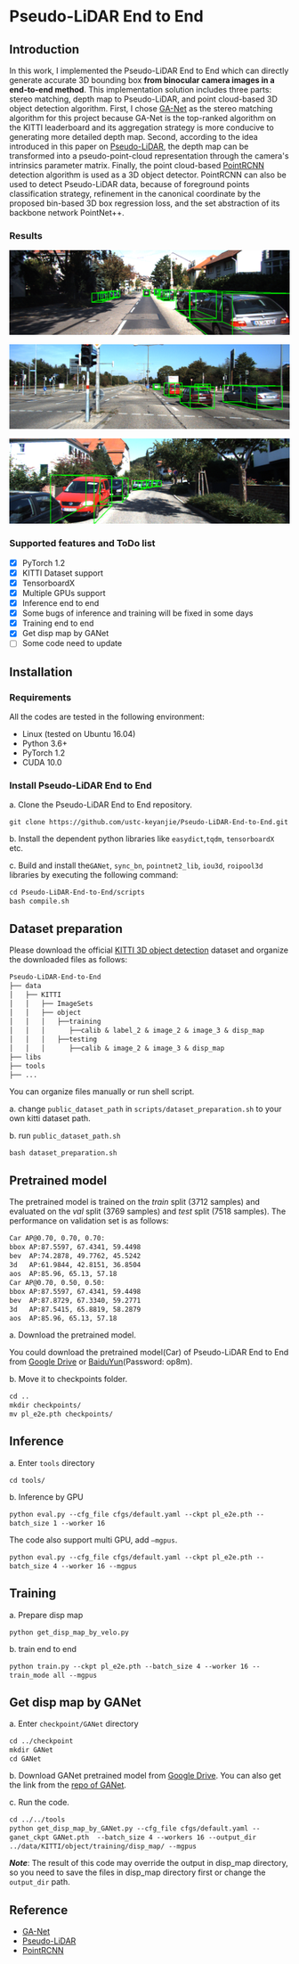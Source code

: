 # Pseudo-LiDAR End to End

## Introduction

In this work, I implemented the Pseudo-LiDAR End to End which can directly generate accurate 3D bounding box **from binocular camera images in a end-to-end method**. This implementation solution includes three parts: stereo matching, depth map to Pseudo-LiDAR, and point cloud-based 3D object detection algorithm. First, I chose [GA-Net](https://arxiv.org/abs/1904.06587) as the stereo matching algorithm for this project because GA-Net is the top-ranked algorithm on the KITTI leaderboard and its aggregation strategy is more conducive to generating more detailed depth map. Second, according to the idea introduced in this paper on [Pseudo-LiDAR](https://arxiv.org/abs/1812.07179), the depth map can be transformed into a pseudo-point-cloud representation through the camera's intrinsics parameter matrix. Finally, the point cloud-based [PointRCNN](https://arxiv.org/abs/1812.04244) detection algorithm is used as a 3D object detector. PointRCNN can also be used to detect Pseudo-LiDAR data, because of foreground points classification strategy, refinement in the canonical coordinate by the proposed bin-based 3D box regression loss, and the set abstraction of its backbone network PointNet++.

### Results

![000742](README/000742.png)

![001759](README/001759.png)

![000185](README/000185.png)

### Supported features and ToDo list

- [x] PyTorch 1.2
- [x] KITTI Dataset support
- [x] TensorboardX
- [x] Multiple GPUs support
- [x] Inference end to end
- [x] Some bugs of inference and training will be fixed in some days
- [x] Training end to end
- [x] Get disp map by GANet
- [ ] Some code need to update

## Installation

### Requirements

All the codes are tested in the following environment:

- Linux (tested on Ubuntu 16.04)
- Python 3.6+
- PyTorch 1.2
- CUDA 10.0

### Install Pseudo-LiDAR End to End

a. Clone the Pseudo-LiDAR End to End repository.

```
git clone https://github.com/ustc-keyanjie/Pseudo-LiDAR-End-to-End.git
```

b. Install the dependent python libraries like `easydict`,`tqdm`, `tensorboardX `etc.

c. Build and install the`GANet`, `sync_bn`, `pointnet2_lib`,  `iou3d`,  `roipool3d` libraries by executing the following command:

```
cd Pseudo-LiDAR-End-to-End/scripts
bash compile.sh
```

## Dataset preparation

Please download the official [KITTI 3D object detection](http://www.cvlibs.net/datasets/kitti/eval_object.php?obj_benchmark=3d) dataset and organize the downloaded files as follows:

```
Pseudo-LiDAR-End-to-End 
├── data
│   ├── KITTI
│   │   ├── ImageSets
│   │   ├── object
│   │   │   ├──training
│   │   │      ├──calib & label_2 & image_2 & image_3 & disp_map
│   │   │   ├──testing
│   │   │      ├──calib & image_2 & image_3 & disp_map
├── libs
├── tools
├── ...
```

You can organize files manually or run shell script.

a. change `public_dataset_path` in  `scripts/dataset_preparation.sh` to your own kitti dataset path.

b. run `public_dataset_path.sh`

```
bash dataset_preparation.sh
```

## Pretrained model

The pretrained model is trained on the *train* split (3712 samples) and evaluated on the *val* split (3769 samples) and *test* split (7518 samples). The performance on validation set is as follows:

```
Car AP@0.70, 0.70, 0.70:
bbox AP:87.5597, 67.4341, 59.4498
bev  AP:74.2878, 49.7762, 45.5242
3d   AP:61.9844, 42.8151, 36.8504
aos  AP:85.96, 65.13, 57.18
Car AP@0.70, 0.50, 0.50:
bbox AP:87.5597, 67.4341, 59.4498
bev  AP:87.8729, 67.3340, 59.2771
3d   AP:87.5415, 65.8819, 58.2879
aos  AP:85.96, 65.13, 57.18
```

a. Download the pretrained model.

You could download the pretrained model(Car) of Pseudo-LiDAR End to End from [Google Drive](https://drive.google.com/file/d/1FZN-0mZEwBSIEOqG1unCKA2-3Vw3ZVCo/view?usp=sharing) or [BaiduYun](https://pan.baidu.com/s/1tq1cCYYSqYQoVy9DqG4G3w
)(Password: op8m).

b. Move it to checkpoints folder.

```
cd ..
mkdir checkpoints/
mv pl_e2e.pth checkpoints/
```

## Inference

a. Enter `tools` directory

```
cd tools/
```

b. Inference by GPU

```
python eval.py --cfg_file cfgs/default.yaml --ckpt pl_e2e.pth --batch_size 1 --worker 16
```

The code also support multi GPU, add `–mgpus`.

```
python eval.py --cfg_file cfgs/default.yaml --ckpt pl_e2e.pth --batch_size 4 --worker 16 --mgpus
```

## Training

a. Prepare disp map

```
python get_disp_map_by_velo.py
```

b. train end to end

```
python train.py --ckpt pl_e2e.pth --batch_size 4 --worker 16 --train_mode all --mgpus
```

## Get disp map by GANet

a. Enter `checkpoint/GANet` directory

```
cd ../checkpoint
mkdir GANet
cd GANet
```

b. Download GANet pretrained model from [Google Drive](https://drive.google.com/open?id=19hVQXpcXwp7SrHgJ5Tlu7_iCYNi4Oj9u). You can also get the link from the [repo of GANet](https://github.com/feihuzhang/GANet).

c. Run the code.

```
cd ../../tools
python get_disp_map_by_GANet.py --cfg_file cfgs/default.yaml --ganet_ckpt GANet.pth  --batch_size 4 --workers 16 --output_dir ../data/KITTI/object/training/disp_map/ --mgpus
```

***Note***: The result of this code may override the output in disp_map directory, so you need to save the files in disp_map directory first or change the `output_dir` path.



## Reference

- [GA-Net](https://github.com/feihuzhang/GANet)
- [Pseudo-LiDAR](https://github.com/mileyan/pseudo_lidar)
- [PointRCNN](https://github.com/sshaoshuai/PointRCNN)


